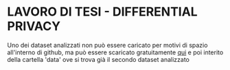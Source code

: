 # LAVORO DI TESI - DIFFERENTIAL PRIVACY

Uno dei dataset analizzati non può essere caricato per motivi di spazio all'interno di github, ma può essere scaricato gratuitamente [qui](https://s3.amazonaws.com/tripdata/202401-citibike-tripdata.csv.zip) e poi interito della cartella 'data' ove si trova già il secondo dataset analizzato
